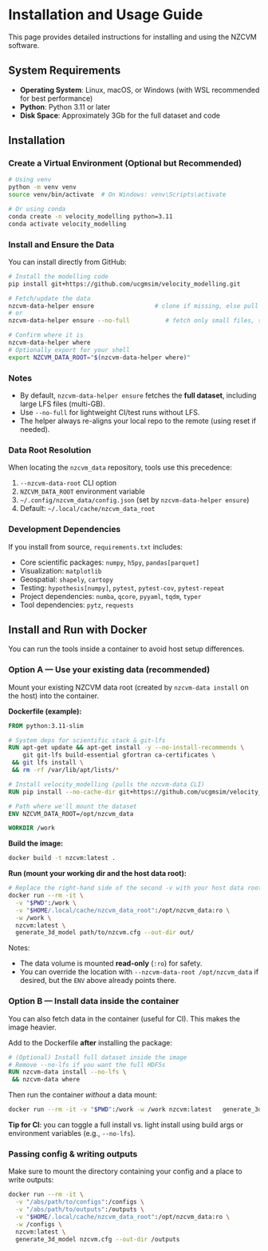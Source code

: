 # Installation and Usage Guide

This page provides detailed instructions for installing and using the NZCVM software.

## System Requirements

- **Operating System**: Linux, macOS, or Windows (with WSL recommended for best performance)
- **Python**: Python 3.11 or later
- **Disk Space**: Approximately 3Gb for the full dataset and code

## Installation


### Create a Virtual Environment (Optional but Recommended)

```bash
# Using venv
python -m venv venv
source venv/bin/activate  # On Windows: venv\Scripts\activate

# Or using conda
conda create -n velocity_modelling python=3.11
conda activate velocity_modelling
```


### Install and Ensure the Data

You can install directly from GitHub:

```bash
# Install the modelling code
pip install git+https://github.com/ucgmsim/velocity_modelling.git

# Fetch/update the data 
nzcvm-data-helper ensure                 # clone if missing, else pull (by default also fetches LFS for full dataset)
# or
nzcvm-data-helper ensure --no-full          # fetch only small files, skip LFS

# Confirm where it is
nzcvm-data-helper where
# Optionally export for your shell
export NZCVM_DATA_ROOT="$(nzcvm-data-helper where)"
```
### Notes

- By default, `nzcvm-data-helper ensure` fetches the **full dataset**, including large LFS files (multi-GB).
- Use `--no-full` for lightweight CI/test runs without LFS.
- The helper always re-aligns your local repo to the remote (using reset if needed).

### Data Root Resolution

When locating the `nzcvm_data` repository, tools use this precedence:

1. `--nzcvm-data-root` CLI option
2. `NZCVM_DATA_ROOT` environment variable
3. `~/.config/nzcvm_data/config.json` (set by `nzcvm-data-helper ensure`)
4.  Default: `~/.local/cache/nzcvm_data_root`


### Development Dependencies
If you install from source, `requirements.txt` includes:
- Core scientific packages: `numpy`, `h5py`, `pandas[parquet]`
- Visualization: `matplotlib`
- Geospatial: `shapely`, `cartopy`
- Testing: `hypothesis[numpy]`, `pytest`, `pytest-cov`, `pytest-repeat`
- Project dependencies: `numba`, `qcore`, `pyyaml`, `tqdm`, `typer`
- Tool dependencies: `pytz`, `requests`


## Install and Run with Docker

You can run the tools inside a container to avoid host setup differences.

### Option A — Use your existing data (recommended)

Mount your existing NZCVM data root (created by `nzcvm-data install` on the host) into the container.

**Dockerfile (example):**
```dockerfile
FROM python:3.11-slim

# System deps for scientific stack & git-lfs
RUN apt-get update && apt-get install -y --no-install-recommends \
    git git-lfs build-essential gfortran ca-certificates \
 && git lfs install \
 && rm -rf /var/lib/apt/lists/*

# Install velocity_modelling (pulls the nzcvm-data CLI)
RUN pip install --no-cache-dir git+https://github.com/ucgmsim/velocity_modelling.git

# Path where we'll mount the dataset
ENV NZCVM_DATA_ROOT=/opt/nzcvm_data

WORKDIR /work
```

**Build the image:**
```bash
docker build -t nzcvm:latest .
```

**Run (mount your working dir and the host data root):**
```bash
# Replace the right-hand side of the second -v with your host data root path
docker run --rm -it \
  -v "$PWD":/work \
  -v "$HOME/.local/cache/nzcvm_data_root":/opt/nzcvm_data:ro \
  -w /work \
  nzcvm:latest \
  generate_3d_model path/to/nzcvm.cfg --out-dir out/
```

Notes:
- The data volume is mounted **read-only** (`:ro`) for safety.
- You can override the location with `--nzcvm-data-root /opt/nzcvm_data` if desired, but the `ENV` above already points there.

### Option B — Install data inside the container

You can also fetch data in the container (useful for CI). This makes the image heavier.

Add to the Dockerfile **after** installing the package:
```dockerfile
# (Optional) Install full dataset inside the image
# Remove --no-lfs if you want the full HDF5s
RUN nzcvm-data install --no-lfs \
 && nzcvm-data where
```

Then run the container *without* a data mount:
```bash
docker run --rm -it -v "$PWD":/work -w /work nzcvm:latest   generate_3d_model path/to/nzcvm.cfg --out-dir out/
```

**Tip for CI**: you can toggle a full install vs. light install using build args or environment variables (e.g., `--no-lfs`).

### Passing config & writing outputs

Make sure to mount the directory containing your config and a place to write outputs:
```bash
docker run --rm -it \
  -v "/abs/path/to/configs":/configs \
  -v "/abs/path/to/outputs":/outputs \
  -v "$HOME/.local/cache/nzcvm_data_root":/opt/nzcvm_data:ro \
  -w /configs \
  nzcvm:latest \
  generate_3d_model nzcvm.cfg --out-dir /outputs
```